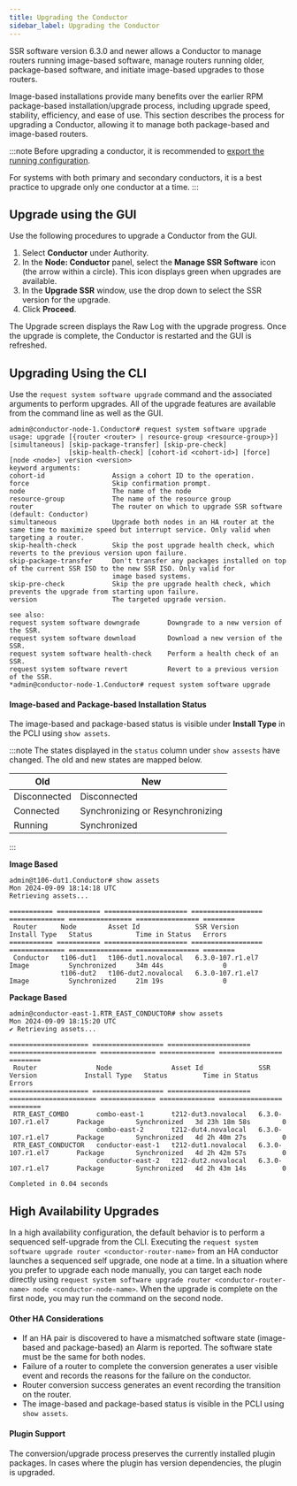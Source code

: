 ```yaml
---
title: Upgrading the Conductor
sidebar_label: Upgrading the Conductor
---
```


SSR software version 6.3.0 and newer allows a Conductor to manage routers running image-based software, manage routers running older, package-based software, and initiate image-based upgrades to those routers.

Image-based installations provide many benefits over the earlier RPM package-based installation/upgrade process, including upgrade speed, stability, efficiency, and ease of use. This section describes the process for upgrading a Conductor, allowing it to manage both package-based and image-based routers.

:::note
Before upgrading a conductor, it is recommended to [export the running configuration](config_basics.md#importexport).

For systems with both primary and secondary conductors, it is a best practice to upgrade only one conductor at a time. 
:::

## Upgrade using the GUI

Use the following procedures to upgrade a Conductor from the GUI.

1. Select **Conductor** under Authority.
2. In the **Node: Conductor** panel, select the **Manage SSR Software** icon (the arrow within a circle). This icon displays green when upgrades are available. 
3. In the **Upgrade SSR** window, use the drop down to select the SSR version for the upgrade. 
4. Click **Proceed**.

The Upgrade screen displays the Raw Log with the upgrade progress. Once the upgrade is complete, the Conductor is restarted and the GUI is refreshed. 

## Upgrading Using the CLI

Use the `request system software upgrade` command and the associated arguments to perform upgrades. All of the upgrade features are available from the command line as well as the GUI. 

```
admin@conductor-node-1.Conductor# request system software upgrade
usage: upgrade [{router <router> | resource-group <resource-group>}] [simultaneous] [skip-package-transfer] [skip-pre-check]
               [skip-health-check] [cohort-id <cohort-id>] [force] [node <node>] version <version>
keyword arguments:
cohort-id                 Assign a cohort ID to the operation.
force                     Skip confirmation prompt.
node                      The name of the node
resource-group            The name of the resource group
router                    The router on which to upgrade SSR software (default: Conductor)
simultaneous              Upgrade both nodes in an HA router at the same time to maximize speed but interrupt service. Only valid when targeting a router.
skip-health-check         Skip the post upgrade health check, which reverts to the previous version upon failure.
skip-package-transfer     Don't transfer any packages installed on top of the current SSR ISO to the new SSR ISO. Only valid for
                          image based systems.
skip-pre-check            Skip the pre upgrade health check, which prevents the upgrade from starting upon failure.
version                   The targeted upgrade version.

see also:
request system software downgrade       Downgrade to a new version of the SSR.
request system software download        Download a new version of the SSR.
request system software health-check    Perform a health check of an SSR.
request system software revert          Revert to a previous version of the SSR.
*admin@conductor-node-1.Conductor# request system software upgrade
```

#### Image-based and Package-based Installation Status

The image-based and package-based status is visible under **Install Type** in the PCLI using `show assets`.

:::note
The states displayed in the `status` column under `show assests` have changed. The old and new states are mapped below. 

| Old | New |
| --- | ---|
| Disconnected | Disconnected |
| Connected | Synchronizing or Resynchronizing |
| Running | Synchronized |
:::

**Image Based**

```
admin@t106-dut1.Conductor# show assets
Mon 2024-09-09 18:14:18 UTC
Retrieving assets...

=========== =========== ===================== ================== ============== ================ ================ ========
 Router      Node        Asset Id              SSR Version        Install Type   Status           Time in Status   Errors
=========== =========== ===================== ================== ============== ================ ================ ========
 Conductor   t106-dut1   t106-dut1.novalocal   6.3.0-107.r1.el7   Image          Synchronized     34m 44s               0
             t106-dut2   t106-dut2.novalocal   6.3.0-107.r1.el7   Image          Synchronized     21m 19s               0
```

**Package Based**

```
admin@conductor-east-1.RTR_EAST_CONDUCTOR# show assets
Mon 2024-09-09 18:15:20 UTC
✔ Retrieving assets...

==================== ================== ===================== ====================== ============== ============== ================ ========
 Router               Node               Asset Id              SSR Version            Install Type   Status         Time in Status   Errors
==================== ================== ===================== ====================== ============== ============== ================ ========
 RTR_EAST_COMBO       combo-east-1       t212-dut3.novalocal   6.3.0-107.r1.el7       Package        Synchronized   3d 23h 18m 58s        0
                      combo-east-2       t212-dut4.novalocal   6.3.0-107.r1.el7       Package        Synchronized   4d 2h 40m 27s         0
 RTR_EAST_CONDUCTOR   conductor-east-1   t212-dut1.novalocal   6.3.0-107.r1.el7       Package        Synchronized   4d 2h 42m 57s         0
                      conductor-east-2   t212-dut2.novalocal   6.3.0-107.r1.el7       Package        Synchronized   4d 2h 43m 14s         0

Completed in 0.04 seconds
```

## High Availability Upgrades

In a high availability configuration, the default behavior is to perform a sequenced self-upgrade from the CLI. Executing the `request system software upgrade router <conductor-router-name>` from an HA conductor launches a sequenced self upgrade, one node at a time. In a situation where you prefer to upgrade each node manually, you can target each node directly using `request system software upgrade router <conductor-router-name> node <conductor-node-name>`. When the upgrade is complete on the first node, you may run the command on the second node.  

#### Other HA Considerations

* If an HA pair is discovered to have a mismatched software state (image-based and package-based) an Alarm is reported. The software state must be the same for both nodes.
* Failure of a router to complete the conversion generates a user visible event and records the reasons for the failure on the conductor.
* Router conversion success generates an event recording the transition on the router.
* The image-based and package-based status is visible in the PCLI using `show assets`.

#### Plugin Support

The conversion/upgrade process preserves the currently installed plugin packages. In cases where the plugin has version dependencies, the plugin is upgraded. 
